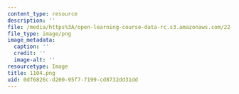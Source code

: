 ```yaml
---
content_type: resource
description: ''
file: /media/https%3A/open-learning-course-data-rc.s3.amazonaws.com/22-01-introduction-to-nuclear-engineering-and-ionizing-radiation-fall-2016/0df6826cd20095f77199cd8732dd31dd_1104.png
file_type: image/png
image_metadata:
  caption: ''
  credit: ''
  image-alt: ''
resourcetype: Image
title: 1104.png
uid: 0df6826c-d200-95f7-7199-cd8732dd31dd
---
```

